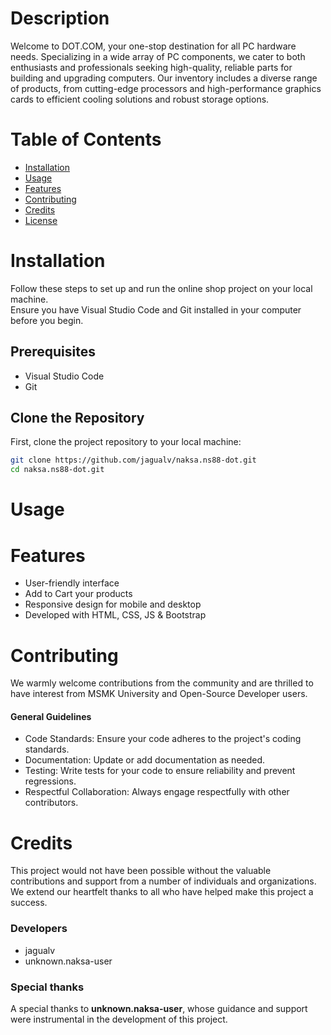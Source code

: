 # Description

Welcome to DOT.COM, your one-stop destination for all PC hardware needs. Specializing in a wide array of PC components, we cater to both enthusiasts and professionals seeking high-quality, reliable parts for building and upgrading computers. 
Our inventory includes a diverse range of products, from cutting-edge processors and high-performance graphics cards to efficient cooling solutions and robust storage options.

# Table of Contents

- [Installation](#installation)
- [Usage](#usage)
- [Features](#features)
- [Contributing](#contributing)
- [Credits](#credits)
- [License](LICENSE)

# Installation 

Follow these steps to set up and run the online shop project on your local machine.  
Ensure you have Visual Studio Code and Git installed in your computer before you begin.

## Prerequisites

- Visual Studio Code
- Git

## Clone the Repository
First, clone the project repository to your local machine:

```bash
git clone https://github.com/jagualv/naksa.ns88-dot.git
cd naksa.ns88-dot.git
```

# Usage

# Features

- User-friendly interface
- Add to Cart your products
- Responsive design for mobile and desktop
- Developed with HTML, CSS, JS & Bootstrap

# Contributing 
We warmly welcome contributions from the community and are thrilled to have interest from MSMK University and Open-Source Developer users.

#### General Guidelines
- Code Standards: Ensure your code adheres to the project's coding standards.
- Documentation: Update or add documentation as needed.
- Testing: Write tests for your code to ensure reliability and prevent regressions.
- Respectful Collaboration: Always engage respectfully with other contributors.

# Credits

This project would not have been possible without the valuable contributions and support from a number of individuals and organizations. We extend our heartfelt thanks to all who have helped make this project a success.

### Developers
- jagualv
- unknown.naksa-user

### Special thanks 
A special thanks to **unknown.naksa-user**, whose guidance and support were instrumental in the development of this project.
